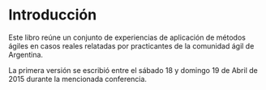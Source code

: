 Introducción
===

Este libro reúne un conjunto de experiencias de aplicación de métodos ágiles en casos reales relatadas por practicantes de la comunidad ágil de Argentina.

La primera versión se escribió entre el sábado 18 y domingo 19 de Abril de 2015 durante la mencionada conferencia.

